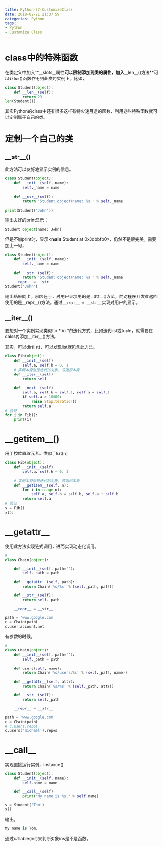 ```yaml
---
title: Python-27-CustomizeClass
date: 2018-02-21 21:37:59
categories: Python
tags:
- Python
- Customize Class
---
```


# class中的特殊函数

在类定义中加入**\_\_slots\_\_属性**可以限制添加到类的属性，加入**\_\_len\_\_()方法**可以让len()函数作用到此类的实例上。比如，

```python
class Student(object):
    def __len__(self):
        return 23
len(Student())
```

其实Python的class中还有很多这样有特火速用途的函数，利用这些特殊函数就可以定制属于自己的类。

# 定制一个自己的类

## \_\_str\_\_()

此方法可以友好地显示实例的信息。

```python
class Student(object):
    def __init__(self, name):
        self._name = name
        
    def __str__(self):
        return 'Student object(name: %s)' % self._name
    
print(Student('John'))
```

输出友好的print显示：

```python
Student object(name: John)
```

但是不加print时，显示<__main__.Student at 0x3dbbfb0>，仍然不是很完美。需要加上一句，

```python
class Student(object):
    def __init__(self, name):
        self._name = name
        
    def __str__(self):
        return 'Student object(name: %s)' % self._name
    __repr__ = __str__
Student('John')
```

输出结果同上。原因在于，对用户显示用的是\_\_str\_\_()方法，而对程序开发者返回使用的是\_\_repr\_\_()方法。通过`__repr__ = __str__`实现对用户的显示。

## \_\_iter\_\_()

要想对一个实例实现类似for * in *的迭代方式，比如迭代list或tuple，就需要在calss内添加\_\_iter\_\_()方法。

其实，可以dir(list)，可以发现list就包含此方法。

```python
class Fib(object):
    def __init__(self):
        self.a, self.b = 0, 1
    # 实例本身就是迭代的对象，故返回本身
    def __iter__(self):
        return self
    
    def __next__(self):
        self.a, self.b = self.b, self.a + self.b
        if self.a > 10000:
            raise StopIteration()
        return self.a
# 验证
for i in Fib():
    print(i)
```

# \_\_getitem\_\_()

用于按位置取元素。类似于list[n]

```python
class Fib(object):
    def __init__(self):
        self.a, self.b = 0, 1
        
    # 实例本身就是迭代的对象，故返回本身
    def __getitem__(self, n):
        for i in range(n):
            self.a, self.b = self.b, self.a + self.b
        return self.a
# 验证
s = Fib()
s[5]
```

# \_\_getattr\_\_

使用此方法实现链式调用，进而实现动态化调用。

```python
# 
class Chain(object):

    def __init__(self, path=''):
        self._path = path

    def __getattr__(self, path):
        return Chain('%s/%s' % (self._path, path))

    def __str__(self):
        return self._path

    __repr__ = __str__

path = 'www.google.com'
c = Chain(path)
c.user.account.net
```

有参数的时候，

```python
# 
class Chain(object):
    def __init__(self, path=''):
        self._path = path
    
    def users(self, name):
        return Chain('%s/users:%s' % (self._path, name))

    def __getattr__(self, attr):
        return Chain('%s/%s' % (self._path, attr))

    def __str__(self):
        return self._path

    __repr__ = __str__

path = 'www.google.com'
c = Chain(path)
# c.users.repos
c.users('michael').repos
```



# _\_call\_\_

实现直接运行实例，instance()

```python
class Student(object):
    def __init__(self, name):
        self.name = name

    def __call__(self):
        print('My name is %s.' % self.name)

s = Student('Tom')
s()
```

输出，

```python
My name is Tom.
```

通过callable(ins)来判断对象ins是不是函数。